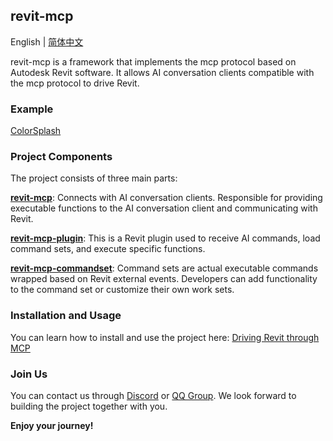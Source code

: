 ## revit-mcp

English | [简体中文](README_zh.md)

revit-mcp is a framework that implements the mcp protocol based on Autodesk Revit software. It allows AI conversation clients compatible with the mcp protocol to drive Revit.

### Example

[ColorSplash](https://www.youtube.com/watch?v=mUJGSjQHBm8)

### Project Components

The project consists of three main parts:

[**revit-mcp**](https://github.com/revit-mcp/revit-mcp): Connects with AI conversation clients. Responsible for providing executable functions to the AI conversation client and communicating with Revit.

[**revit-mcp-plugin**](https://github.com/revit-mcp/revit-mcp-plugin): This is a Revit plugin used to receive AI commands, load command sets, and execute specific functions.

[**revit-mcp-commandset**](https://github.com/revit-mcp/revit-mcp-commandset): Command sets are actual executable commands wrapped based on Revit external events. Developers can add functionality to the command set or customize their own work sets.

### Installation and Usage

You can learn how to install and use the project here: [Driving Revit through MCP](https://github.com/revit-mcp/revit-mcp-plugin/wiki/Driving-Revit-through-MCP)

### Join Us

You can contact us through [Discord](https://discord.gg/EYZFN9Xb4J) or [QQ Group](http://qm.qq.com/cgi-bin/qm/qr?_wv=1027&k=kLnQiFVtYBytHm7R58KFoocd3mzU_9DR&authKey=fyXDOBmXP7FMkXAWjddWZumblxKJH7ZycYyLp40At3t9%2FOfSZyVO7zyYgIROgSHF&noverify=0&group_code=792379482). We look forward to building the project together with you.

**Enjoy your journey!**
